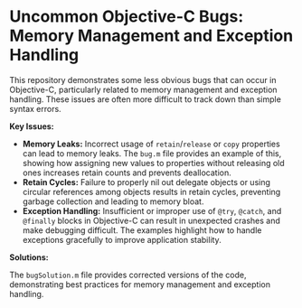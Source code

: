 # Uncommon Objective-C Bugs: Memory Management and Exception Handling

This repository demonstrates some less obvious bugs that can occur in Objective-C, particularly related to memory management and exception handling.  These issues are often more difficult to track down than simple syntax errors.

**Key Issues:**

* **Memory Leaks:** Incorrect usage of `retain`/`release` or `copy` properties can lead to memory leaks.  The `bug.m` file provides an example of this, showing how assigning new values to properties without releasing old ones increases retain counts and prevents deallocation.
* **Retain Cycles:** Failure to properly nil out delegate objects or using circular references among objects results in retain cycles, preventing garbage collection and leading to memory bloat.
* **Exception Handling:** Insufficient or improper use of `@try`, `@catch`, and `@finally` blocks in Objective-C can result in unexpected crashes and make debugging difficult. The examples highlight how to handle exceptions gracefully to improve application stability.

**Solutions:**

The `bugSolution.m` file provides corrected versions of the code, demonstrating best practices for memory management and exception handling.